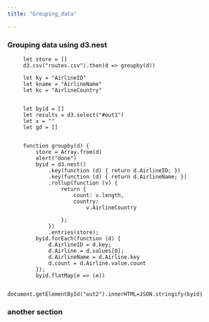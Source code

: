 ```yaml
---
title: "Grouping_data"

---
```

### Grouping data using d3.nest


  
         let store = []
         d3.csv("routes.csv").then(d => groupby(d))

         let ky = "AirlineID"
         let kname = "AirlineName"
         let kc = "AirlineCountry"


         let byid = []
         let results = d3.select("#out1")
         let x = ""
         let gd = []


         function groupby(d) {
             store = Array.from(d)
             alert("done")
             byid = d3.nest()
                 .key(function (d) { return d.AirlineID; })
                 .key(function (d) { return d.AirlineName; })
                 .rollup(function (v) {
                     return {
                         count: v.length,
                         country:
                             v.AirlineCountry

                     };
                 })
                 .entries(store);
             byid.forEach(function (d) {
                 d.AirlineID = d.key;
                 d.Airline = d.values[0];
                 d.AirlineName = d.Airline.key
                 d.count = d.Airline.value.count
             });
             byid.flatMap(e => (e))

             document.getElementById("out2").innerHTML=JSON.stringify(byid)

### another section
